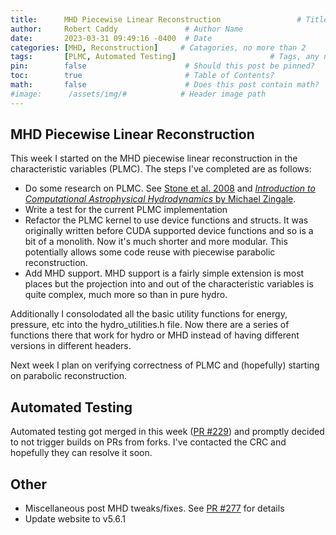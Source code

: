 ```yaml
---
title:      MHD Piecewise Linear Reconstruction                 # Title
author:     Robert Caddy               # Author Name
date:       2023-03-31 09:49:16 -0400  # Date
categories: [MHD, Reconstruction]     # Catagories, no more than 2
tags:       [PLMC, Automated Testing]                     # Tags, any number
pin:        false                      # Should this post be pinned?
toc:        true                       # Table of Contents?
math:       false                      # Does this post contain math?
#image:      /assets/img/#            # Header image path
---
```


## MHD Piecewise Linear Reconstruction

This week I started on the MHD piecewise linear reconstruction in the characteristic variables (PLMC). The steps I've completed are as follows:

- Do some research on PLMC. See [Stone et al. 2008](https://ui.adsabs.harvard.edu/abs/2008ApJS..178..137S/abstract) and [*Introduction to Computational
Astrophysical Hydrodynamics* by Michael Zingale](http://bender.astro.sunysb.edu/hydro_by_example/CompHydroTutorial.pdf).
- Write a test for the current PLMC implementation
- Refactor the PLMC kernel to use device functions and structs. It was originally written before CUDA supported device functions and so is a bit of a monolith. Now it's much shorter and more modular. This potentially allows some code reuse with piecewise parabolic reconstruction.
- Add MHD support. MHD support is a fairly simple extension is most places but the projection into and out of the characteristic variables is quite complex, much more so than in pure hydro.

Additionally I consolodated all the basic utility functions for energy, pressure, etc into the hydro_utilities.h file. Now there are a series of functions there that work for hydro or MHD instead of having different versions in different headers.

Next week I plan on verifying correctness of PLMC and (hopefully) starting on parabolic reconstruction.

## Automated Testing

Automated testing got merged in this week ([PR #229](https://github.com/cholla-hydro/cholla/pull/229)) and promptly decided to not trigger builds on PRs from forks. I've contacted the CRC and hopefully they can resolve it soon.

## Other

- Miscellaneous post MHD tweaks/fixes. See [PR #277](https://github.com/cholla-hydro/cholla/pull/277) for details
- Update website to v5.6.1

